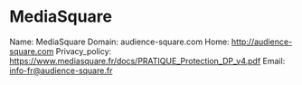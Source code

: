
# MediaSquare

Name: MediaSquare
Domain: audience-square.com
Home: http://audience-square.com
Privacy_policy: https://www.mediasquare.fr/docs/PRATIQUE_Protection_DP_v4.pdf
Email: info-fr@audience-square.fr
